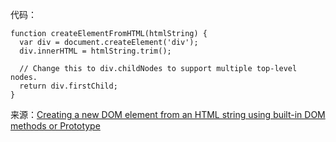 
代码：

```
function createElementFromHTML(htmlString) {
  var div = document.createElement('div');
  div.innerHTML = htmlString.trim();

  // Change this to div.childNodes to support multiple top-level nodes.
  return div.firstChild;
}
```

来源：[Creating a new DOM element from an HTML string using built-in DOM methods or Prototype](https://stackoverflow.com/a/494348/3054511)

